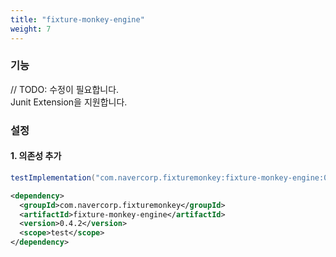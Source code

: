 ```yaml
---
title: "fixture-monkey-engine"
weight: 7
---
```


### 기능
// TODO: 수정이 필요합니다.  
Junit Extension을 지원합니다.

### 설정
#### 1. 의존성 추가
```groovy
testImplementation("com.navercorp.fixturemonkey:fixture-monkey-engine:0.4.2")
```

```xml
<dependency>
  <groupId>com.navercorp.fixturemonkey</groupId>
  <artifactId>fixture-monkey-engine</artifactId>
  <version>0.4.2</version>
  <scope>test</scope>
</dependency>
```